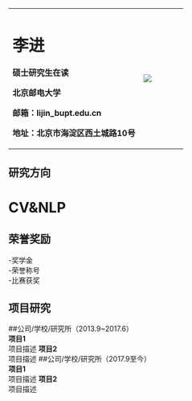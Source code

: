 <table border="0">
  <tr>
    <td width="75%">
      <h1>李进</h1>
      <p><b>硕士研究生在读</b></p>
      <p><b>北京邮电大学</b></p>
      <p><b>邮箱：lijin_bupt.edu.cn</b></p>
      <p><b>地址：北京市海淀区西土城路10号</b></p>
    </td>
    <td width="25%">
      <img src="/zhengjianzhao.jpg”width=“180%">
    </td>
  </tr>
</table>

## 研究方向  
# CV&NLP

## 荣誉奖励  
-奖学金  
-荣誉称号  
-比赛获奖  

## 项目研究  
##公司/学校/研究所（2013.9~2017.6）  
**项目1**  
项目描述
**项目2**  
项目描述
##公司/学校/研究所（2017.9至今）  
**项目1**  
项目描述
**项目2**  
项目描述
